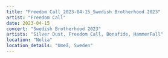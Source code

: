 ```yaml
---
title: "Freedom Call_2023-04-15_Swedish Brotherhood 2023"
artist: "Freedom Call"
date: 2023-04-15
concert: "Swedish Brotherhood 2023"
artists: "Silver Dust, Freedom Call, Bonafide, HammerFall"
location: "Nolia"
location_details: "Umeå, Sweden"
---
```

